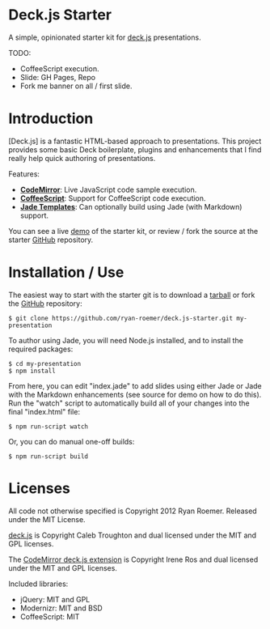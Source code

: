 Deck.js Starter
===============

A simple, opinionated starter kit for [deck.js][deckjs] presentations.

TODO:

- CoffeeScript execution.
- Slide: GH Pages, Repo
- Fork me banner on all / first slide.


Introduction
============

[Deck.js] is a fantastic HTML-based approach to presentations. This project
provides some basic Deck boilerplate, plugins and enhancements that I find
really help quick authoring of presentations.

Features:

* **[CodeMirror][cm]**: Live JavaScript code sample execution.
* **[CoffeeScript][cs]**: Support for CoffeeScript code execution.
* **[Jade Templates][jade]**: Can optionally build using Jade
  (with Markdown) support.

You can see a live [demo][demo] of the starter kit, or review / fork the
source at the starter [GitHub][gh] repository.

Installation / Use
==================

The easiest way to start with the starter git is to download a [tarball][tb] or
fork the [GitHub][gh] repository:

    $ git clone https://github.com/ryan-roemer/deck.js-starter.git my-presentation

To author using Jade, you will need Node.js installed, and to install the
required packages:

    $ cd my-presentation
    $ npm install

From here, you can edit "index.jade" to add slides using either Jade or Jade
with the Markdown enhancements (see source for demo on how to do this). Run
the "watch" script to automatically build all of your changes into the final
"index.html" file:

    $ npm run-script watch

Or, you can do manual one-off builds:

    $ npm run-script build


Licenses
========
All code not otherwise specified is Copyright 2012 Ryan Roemer.
Released under the MIT License.

[deck.js][deckjs] is Copyright Caleb Troughton and dual licensed under the
MIT and GPL licenses.

The [CodeMirror deck.js extension][cm] is Copyright Irene Ros and dual licensed
under the MIT and GPL licenses.

Included libraries:

* jQuery: MIT and GPL
* Modernizr: MIT and BSD
* CoffeeScript: MIT

[tb]: https://ryan-roemer.github.com/deck.js-starter/archive/master.tar.gz
[demo]: http://ryan-roemer.github.com/deck.js-starter
[gh]: https://github.com/ryan-roemer/deck.js-starter
[deckjs]: https://github.com/imakewebthings/deck.js
[jade]: https://github.com/iros/deck.js-codemirror
[cm]: https://github.com/iros/deck.js-codemirror
[cs]: http://coffeescript.org/
